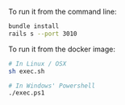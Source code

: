To run it from the command line:

```bash
bundle install
rails s --port 3010
```

To run it from the docker image:

```bash
# In Linux / OSX
sh exec.sh

# In Windows' Powershell
./exec.ps1
```